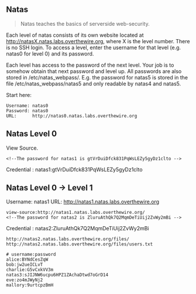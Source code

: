 ## Natas

> Natas teaches the basics of serverside web-security.

Each level of natas consists of its own website located at http://natasX.natas.labs.overthewire.org, where X is the level number. There is no SSH login. To access a level, enter the username for that level (e.g. natas0 for level 0) and its password.

Each level has access to the password of the next level. Your job is to somehow obtain that next password and level up. All passwords are also stored in /etc/natas_webpass/. E.g. the password for natas5 is stored in the file /etc/natas_webpass/natas5 and only readable by natas4 and natas5.

Start here:

```
Username: natas0
Password: natas0
URL:      http://natas0.natas.labs.overthewire.org
```

## Natas Level 0

View Source.

```
<!--The password for natas1 is gtVrDuiDfck831PqWsLEZy5gyDz1clto -->
```

Credential : natas1:gtVrDuiDfck831PqWsLEZy5gyDz1clto

## Natas Level 0 → Level 1

Username: natas1
URL:      http://natas1.natas.labs.overthewire.org


```
view-source:http://natas1.natas.labs.overthewire.org/
<!--The password for natas2 is ZluruAthQk7Q2MqmDeTiUij2ZvWy2mBi -->
```

Credential : natas2:ZluruAthQk7Q2MqmDeTiUij2ZvWy2mBi


```
http://natas2.natas.labs.overthewire.org/files/
http://natas2.natas.labs.overthewire.org/files/users.txt

# username:password
alice:BYNdCesZqW
bob:jw2ueICLvT
charlie:G5vCxkVV3m
natas3:sJIJNW6ucpu6HPZ1ZAchaDtwd7oGrD14
eve:zo4mJWyNj2
mallory:9urtcpzBmH
```
